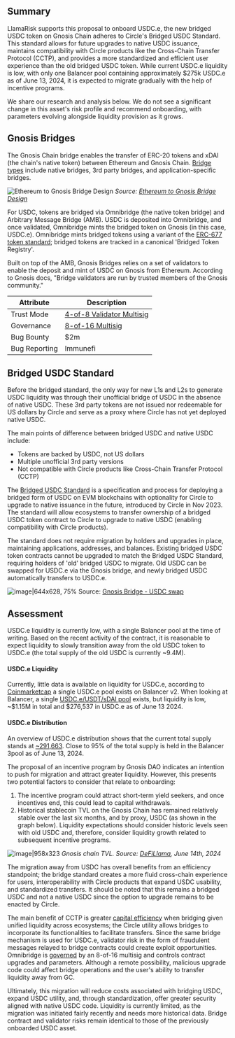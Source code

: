 ## Summary

LlamaRisk supports this proposal to onboard USDC.e, the new bridged USDC token on Gnosis Chain adheres to Circle's Bridged USDC Standard. This standard allows for future upgrades to native USDC issuance, maintains compatibility with Circle products like the Cross-Chain Transfer Protocol (CCTP), and provides a more standardized and efficient user experience than the old bridged USDC token. While current USDC.e liquidity is low, with only one Balancer pool containing approximately $275k USDC.e as of June 13, 2024, it is expected to migrate gradually with the help of incentive programs.

We share our research and analysis below. We do not see a significant change in this asset's risk profile and recommend onboarding, with parameters evolving alongside liquidity provision as it grows.

## Gnosis Bridges

The Gnosis Chain bridge enables the transfer of ERC-20 tokens and xDAI (the chain's native token) between Ethereum and Gnosis Chain. [Bridge types](https://docs.gnosischain.com/bridges/About%20Token%20Bridges/#bridges-conceptual-architecture) include native bridges, 3rd party bridges, and application-specific bridges.

![Ethereum to Gnosis Bridge Design](https://hackmd.io/_uploads/Bk3SDatSA.png)
*Source: [Ethereum to Gnosis Bridge Design](https://docs.gnosischain.com/bridges/About%20Token%20Bridges/)*

For USDC, tokens are bridged via Omnibridge (the native token bridge) and Arbitrary Message Bridge (AMB). USDC is deposited into Omnibridge, and once validated, Omnibridge mints the bridged token on Gnosis (in this case, USDC.e). Omnibridge mints bridged tokens using a variant of the [ERC-677 token standard](https://docs.gnosischain.com/bridges/About%20Token%20Bridges/omnibridge#key-information); bridged tokens are tracked in a canonical 'Bridged Token Registry'.

Built on top of the AMB, Gnosis Bridges relies on a set of validators to enable the deposit and mint of USDC on Gnosis from Ethereum. According to Gnosis docs, "Bridge validators are run by trusted members of the Gnosis community." 

| Attribute     | Description               |
|---------------|---------------------------|
| Trust Mode    | [4-of-8 Validator Multisig](https://docs.gnosischain.com/bridges/management/validators#amb--omnibridge) |
| Governance    | [8-of-16 Multisig](https://docs.gnosischain.com/bridges/management)          |
| Bug Bounty    | $2m                       |
| Bug Reporting | Immunefi                  |

## Bridged USDC Standard

Before the bridged standard, the only way for new L1s and L2s to generate USDC liquidity was through their unofficial bridge of USDC in the absence of native USDC. These 3rd party tokens are not issued nor redeemable for US dollars by Circle and serve as a proxy where Circle has not yet deployed native USDC.

The main points of difference between bridged USDC and native USDC include:
* Tokens are backed by USDC, not US dollars
* Multiple unofficial 3rd party versions
* Not compatible with Circle products like Cross-Chain Transfer Protocol (CCTP)

The [Bridged USDC Standard](https://www.circle.com/blog/bridged-usdc-standard) is a specification and process for deploying a bridged form of USDC on EVM blockchains with optionality for Circle to upgrade to native issuance in the future, introduced by Circle in Nov 2023. The standard will allow ecosystems to transfer ownership of a bridged USDC token contract to Circle to upgrade to native USDC (enabling compatibility with Circle products).

The standard does not require migration by holders and upgrades in place, maintaining applications, addresses, and balances. Existing bridged USDC token contracts cannot be upgraded to match the Bridged USDC Standard, requiring holders of 'old' bridged USDC to migrate. Old USDC can be swapped for USDC.e via the Gnosis bridge, and newly bridged USDC automatically transfers to USDC.e.

![image|644x628, 75%](upload://xb9UjAhnGtu3khGVjHCRwLykzmL.png)
Source: [Gnosis Bridge - USDC swap](https://bridge.gnosischain.com/usdc)

## Assessment

USDC.e liquidity is currently low, with a single Balancer pool at the time of writing. Based on the recent activity of the contract, it is reasonable to expect liquidity to slowly transition away from the old USDC token to USDC.e (the total supply of the old USDC is currently ~9.4M). 

#### USDC.e Liquidity

Currently, little data is available on liquidity for USDC.e, according to [Coinmarketcap](https://coinmarketcap.com/dexscan/gnosis/0xfc095c811fe836ed12f247bcf042504342b73fb700000000000000000000009f-0x2a22f9c3b484c3629090feed35f17ff8f88f76f0-0xaf204776c7245bf4147c2612bf6e5972ee483701/#TradeHistory) a single USDC.e pool exists on Balancer v2. When looking at Balancer, a single [USDC.e/USDT/sDAI pool](https://app.balancer.fi/#/gnosis-chain/pool/0xfc095c811fe836ed12f247bcf042504342b73fb700000000000000000000009f) exists, but liquidity is low, ~$1.15M in total and $276,537 in USDC.e as of June 13 2024.

#### USDC.e Distribution

An overview of USDC.e distribution shows that the current total supply stands at [~291,663](https://gnosisscan.io/token/0x2a22f9c3b484c3629090feed35f17ff8f88f76f0). Close to 95% of the total supply is held in the Balancer 3pool as of June 13, 2024. 

The proposal of an incentive program by Gnosis DAO indicates an intention to push for migration and attract greater liquidity. However, this presents two potential factors to consider that relate to onboarding:
1. The incentive program could attract short-term yield seekers, and once incentives end, this could lead to capital withdrawals.
2. Historical stablecoin TVL on the Gnosis Chain has remained relatively stable over the last six months, and by proxy, USDC (as shown in the graph below). Liquidity expectations should consider historic levels seen with old USDC and, therefore, consider liquidity growth related to subsequent incentive programs.
 
![image|958x323](upload://xk5GFb5GkfAoKvOmL5Qv3SQckAm.png)
*Gnosis chain TVL. Source: [DeFiLlama](https://defillama.com/chain/Gnosis?stables=true&inflows=false), June 14th, 2024*

The migration away from USDC has overall benefits from an efficiency standpoint; the bridge standard creates a more fluid cross-chain experience for users, interoperability with Circle products that expand USDC usability, and standardized transfers. It should be noted that this remains a bridged USDC and not a native USDC since the option to upgrade remains to be enacted by Circle.

The main benefit of CCTP is greater [capital efficiency](https://developers.circle.com/stablecoins/docs/cctp-getting-started) when bridging given unified liquidity across ecosystems; the Circle utility allows bridges to incorporate its functionalities to facilitate transfers. Since the same bridge mechanism is used for USDC.e, validator risk in the form of fraudulent messages relayed to bridge contracts could create exploit opportunities. Omnibridge is [governed](https://docs.gnosischain.com/bridges/governance) by an 8-of-16 multisig and controls contract upgrades and parameters. Although a remote possibility, malicious upgrade code could affect bridge operations and the user's ability to transfer liquidity away from GC.

Ultimately, this migration will reduce costs associated with bridging USDC, expand USDC utility, and, through standardization, offer greater security aligned with native USDC code. Liquidity is currently limited, as the migration was initiated fairly recently and needs more historical data. Bridge contract and validator risks remain identical to those of the previously onboarded USDC asset.
